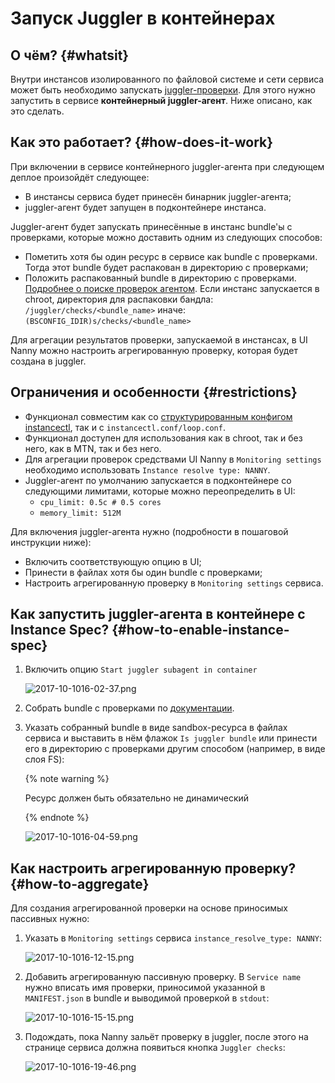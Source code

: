 # Запуск Juggler в контейнерах

## О чём? {#whatsit}

Внутри инстансов изолированного по файловой системе и сети сервиса может быть необходимо запускать [juggler-проверки](https://wiki.yandex-team.ru/sm/juggler/). Для этого нужно запустить в сервисе **контейнерный juggler-агент**. Ниже описано, как это сделать.

##  Как это работает? {#how-does-it-work}
При включении в сервисе контейнерного juggler-агента при следующем деплое произойдёт следующее:

* В инстансы сервиса будет принесён бинарник juggler-агента;
* juggler-агент будет запущен в подконтейнере инстанса.

Juggler-агент будет запускать принесённые в инстанс bundle'ы с проверками, которые можно доставить одним из следующих способов:

* Пометить хотя бы один ресурс в сервисе как bundle с проверками. Тогда этот bundle будет распакован в директорию с проверками;
* Положить распакованный bundle в директорию с проверками.
[Подробнее о поиске проверок агентом](https://docs.yandex-team.ru/juggler/client/basics).
Если инстанс запускается в chroot, директория для распаковки бандла:
`/juggler/checks/<bundle_name>`
иначе:
`(BSCONFIG_IDIR)s/checks/<bundle_name>`

Для агрегации результатов проверки, запускаемой в инстансах, в UI Nanny можно настроить агрегированную проверку, которая будет создана в juggler.

##  Ограничения и особенности {#restrictions}

* Функционал совместим как со [структурированным конфигом instancectl](../structured-instancectl-config.md), так и с `instancectl.conf/loop.conf`.
* Функционал доступен для использования как в chroot, так и без него, как в MTN, так и без него.
* Для агрегации проверок средствами UI Nanny в `Monitoring settings` необходимо использовать `Instance resolve type: NANNY`.
* Juggler-агент по умолчанию запускается в подконтейнере со следующими лимитами, которые можно переопределить в UI:
    * `cpu_limit: 0.5c # 0.5 cores`
    * `memory_limit: 512M`

Для включения juggler-агента нужно (подробности в пошаговой инструкции ниже):

* Включить соответствующую опцию в UI;
* Принести в файлах хотя бы один bundle с проверками;
* Настроить агрегированную проверку в `Monitoring settings` сервиса.

##  Как запустить juggler-агента в контейнере с Instance Spec? {#how-to-enable-instance-spec}

1. Включить опцию `Start juggler subagent in container`

    ![2017-10-1016-02-37.png](../../_assets/2017-10-10_16-02-37.png)

2. Собрать bundle с проверками по [документации](https://wiki.yandex-team.ru/sm/juggler/juggler-client/#sborkasvoegobandla).

3. Указать собранный bundle в виде sandbox-ресурса в файлах сервиса и выставить в нём флажок `Is juggler bundle` или принести его в директорию с проверками другим способом (например, в виде слоя FS):

    {% note warning %}
    
    Ресурс должен быть обязательно не динамический
    
    {% endnote %}
    
    ![2017-10-1016-04-59.png](https://jing.yandex-team.ru/files/sshipkov/2017-10-1016-04-59.9a31049.png)

##  Как настроить агрегированную проверку? {#how-to-aggregate}

Для создания агрегированной проверки на основе приносимых пассивных нужно:

1. Указать в `Monitoring settings` сервиса `instance_resolve_type: NANNY`:

    ![2017-10-1016-12-15.png](https://jing.yandex-team.ru/files/sshipkov/2017-10-1016-12-15.c0d543b.png)

1. Добавить агрегированную пассивную проверку. В `Service name` нужно вписать имя проверки, приносимой указанной в `MANIFEST.json` в bundle и выводимой проверкой в `stdout`:

    ![2017-10-1016-15-15.png](https://jing.yandex-team.ru/files/sshipkov/2017-10-1016-15-15.e16c6e6.png)

1. Подождать, пока Nanny зальёт проверку в juggler, после этого на странице сервиса должна появиться кнопка `Juggler checks`:

    ![2017-10-1016-19-46.png](https://jing.yandex-team.ru/files/sshipkov/2017-10-1016-19-46.46af34b.png)

